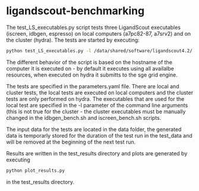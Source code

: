 # ligandscout-benchmarking

The test_LS_executables.py script tests three LigandScout executables (iscreen, idbgen, espresso) on local computers (a7pc82-87, a7srv2) and on the cluster (hydra). The tests are started by executing: 

```bash
python test_LS_executables.py -l /data/shared/software/ligandscout4.2/ -y parameters.yaml 
```
The different behavior of the script is based on the hostname of the computer it is executed on - by default it executes using all availalbe resources, when executed on hydra it submitts to the sge grid engine.

The tests are specified in the parameters.yaml file. There are local and cluster tests, the local tests are executed on local computers and the cluster tests are only performed on hydra. The executables that are used for the local test are specified in the -l parameter of the command line arguments (this is not true for the cluster - the cluster executables must be manually changed in the idbgen_bench.sh and iscreen_bench.sh scripts.

The input data for the tests are located in the data folder, the generated data is temporarly stored for the duration of the test run in the test_data and will be removed at the beginning of the next test run. 

  
Results are written in the test_results directory and plots are generated by executing 
```bash
python plot_results.py
```
in the test_results directory.
 
